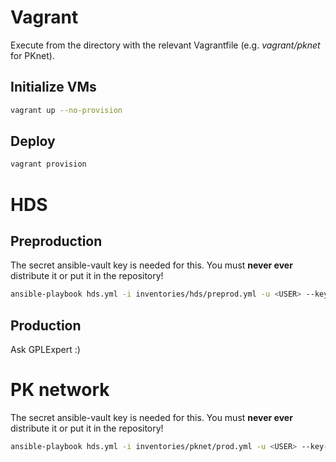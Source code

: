 # Vagrant

Execute from the directory with the relevant Vagrantfile (e.g. _vagrant/pknet_ for PKnet).

## Initialize VMs

```sh
vagrant up --no-provision
```

## Deploy

```sh
vagrant provision
```

# HDS

## Preproduction

The secret ansible-vault key is needed for this. You must __never ever__ distribute it or put it in the repository!

```sh
ansible-playbook hds.yml -i inventories/hds/preprod.yml -u <USER> --key-file <KEY_FILE> --vault-password-file ansible-hds.vault --ask-become-pass
```

## Production

Ask GPLExpert :)

# PK network

The secret ansible-vault key is needed for this. You must __never ever__ distribute it or put it in the repository!

```sh
ansible-playbook hds.yml -i inventories/pknet/prod.yml -u <USER> --key-file <KEY_FILE> --vault-password-file ansible-pknet.vault --ask-become-pass
```
